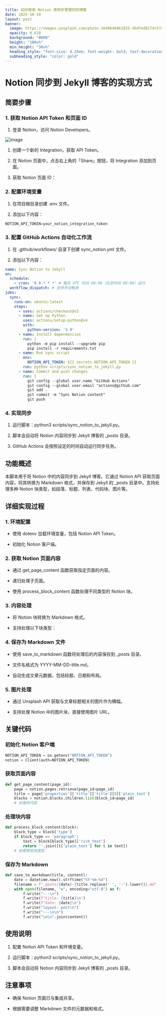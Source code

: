 ```yaml
---
title: 如何使用 Notion 来同步管理你的博客
date: 2025-10-10
layout: post
banner:
  image: https://images.unsplash.com/photo-1649646861825-4bd7ed817dc5?crop=entropy&cs=tinysrgb&fit=max&fm=jpg&ixid=M3w2OTIwMzJ8MHwxfHJhbmRvbXx8fHx8fHx8fDE3NjAxMDAxNjl8&ixlib=rb-4.1.0&q=80&w=1080
  opacity: 0.618
  background: "#000"
  height: "100vh"
  min_height: "38vh"
  heading_style: "font-size: 4.25em; font-weight: bold; text-decoration: underline"
  subheading_style: "color: gold"
---
```


# Notion 同步到 Jekyll 博客的实现方式

## 简要步骤

### 1. 获取 Notion API Token 和页面 ID

1. 登录 Notion，访问 Notion Developers。

![image](https://prod-files-secure.s3.us-west-2.amazonaws.com/a7a0cc5a-89b9-4cda-8686-1fba0ca52f40/d19c1afe-dea5-4312-9333-786b0ba83054/image.png?X-Amz-Algorithm=AWS4-HMAC-SHA256&X-Amz-Content-Sha256=UNSIGNED-PAYLOAD&X-Amz-Credential=ASIAZI2LB466SWOMH6LV%2F20251010%2Fus-west-2%2Fs3%2Faws4_request&X-Amz-Date=20251010T124248Z&X-Amz-Expires=3600&X-Amz-Security-Token=IQoJb3JpZ2luX2VjEFUaCXVzLXdlc3QtMiJHMEUCIQDKOSDAqqH8Nf37Mp7zb1XTciaIL9cPxPyJDYep2P7ZjgIgBuPld1M0w%2FL%2Bu3JmJRaORODK01kAvxeOWXJnDXK35jIqiAQI7v%2F%2F%2F%2F%2F%2F%2F%2F%2F%2FARAAGgw2Mzc0MjMxODM4MDUiDMR65uwBab6Zz6y5zyrcA95hiRoV9YGVX%2FtluLL2jDFfR99r459Z0bUeQkXadlnZTm1wtBu7a1H%2FhdBCjOHs7bn26VkLX9M3CId1NLbwq%2FPm3%2FReR8THzZNNaS7srpcMFpm1gYarQJpWkbi6GTFcZbzKiXor1UcYkcsDbf2J%2B3%2BiU%2FxIahUm3%2Fndabr9DM0qqUJW1JNFk12RbMWX2Kq8%2F7JTuRcB2c1dcoGg%2FloThIR%2FcCSAfSzQBk%2FDWQsCfMzHukfFs7CMvKkxVr5h%2FU6dQKzpmP6PV2Ei%2ByArxRf2x9UAoynUWDb226GKjnmrn0E04CEXxIux0LozvHQAbyDYOQFeJuItBSOq7fDfOe%2Fgz5OTOJTi0LjPfEGpO4R53h3eqSXrHSLYVM0e%2F2XN1D9oBIMvzo8B3375aAGIOGpmvc980OXRB2cQjTObCJydKdSwzDjliK%2FFPQz%2FXWz9Ibl2n2R9ik6PnIbBqEcmT0poQPIoW7KxbMG0DSTXrZfwGOkCg7CnZMeG6yGCsqg1XQBOXaOsajyqQ7rzBaomae8BqNw%2BxAdVOjoGrD%2F%2FjeHm%2FGrSPBPr8WmXHmbkcxUO%2Fz4KYGSyMnc1icWfM%2FnplpRsfCF2Xz2vsWnpf1hhJh9VB5BSawr7LnZb8VTF56FmMIn8o8cGOqUB2f4D7PYe4jNye6mdC0Oi42G9nPW7ayTMBmlYbdcxQ5Sw1z3NrKAvr%2F4epk%2FB9L73Zg68rYOO4%2FeAB0o7dY597nCp4DzcsYUAVL3tx5%2Fo1hZFXS7QrVqoNzpfcEBap3u5xctpJFvzaE8RTbPYWipU7pQf%2BNFy7I9T2eiwNo1b79g7HFf6bAlwXxnMNo6YjWP3tmsF4huGtCTuqjaizi70zYlQsQ%2B2&X-Amz-Signature=80c1d2aefe5fc850273d90826e9a0d2784f3b6500550a4a3976854d6d0ac606e&X-Amz-SignedHeaders=host&x-amz-checksum-mode=ENABLED&x-id=GetObject)

1. 创建一个新的 Integration，获取 API Token。

1. 在 Notion 页面中，点击右上角的「Share」按钮，将 Integration 添加到页面。

1. 获取 Notion 页面 ID：


### 2. 配置环境变量

1. 在项目根目录创建 .env 文件。

1. 添加以下内容：

```javascript
NOTION_API_TOKEN=your_notion_integration_token
```

### 3. 配置 GitHub Actions 自动化工作流

1. 在 .github/workflows/ 目录下创建 sync_notion.yml 文件。

1. 添加以下内容：

```yaml
name: Sync Notion to Jekyll
on:
  schedule:
    - cron: '0 0 * * *' # 每天 UTC 时间 00:00（北京时间 08:00）运行
  workflow_dispatch: # 支持手动触发
jobs:
  sync:
    runs-on: ubuntu-latest
    steps:
      - uses: actions/checkout@v3
      - name: Set up Python
        uses: actions/setup-python@v4
        with:
          python-version: '3.9'
      - name: Install dependencies
        run: |
          python -m pip install --upgrade pip
          pip install -r requirements.txt
      - name: Run sync script
        env:
          NOTION_API_TOKEN: ${{ secrets.NOTION_API_TOKEN }}
        run: python scripts/sync_notion_to_jekyll.py
      - name: Commit and push changes
        run: |
          git config --global user.name "GitHub Actions"
          git config --global user.email "actions@github.com"
          git add .
          git commit -m "Sync Notion content"
          git push
```

### 4. 实现同步

1. 运行脚本：python3 scripts/sync_notion_to_jekyll.py。

1. 脚本会自动将 Notion 内容同步到 Jekyll 博客的 _posts 目录。

1. GitHub Actions 会按照设定的时间自动运行同步任务。

## 功能概述

本脚本用于将 Notion 中的内容同步到 Jekyll 博客。它通过 Notion API 获取页面内容，将其转换为 Markdown 格式，并保存到 Jekyll 的 _posts 目录中。支持处理多种 Notion 块类型，如段落、标题、列表、代码块、图片等。

## 详细实现过程

### 1. 环境配置

- 使用 dotenv 加载环境变量，包括 Notion API Token。

- 初始化 Notion 客户端。

### 2. 获取 Notion 页面内容

- 通过 get_page_content 函数获取指定页面的内容。

- 递归处理子页面。

- 使用 process_block_content 函数处理不同类型的 Notion 块。

### 3. 内容处理

- 将 Notion 块转换为 Markdown 格式。

- 支持处理以下块类型：


### 4. 保存为 Markdown 文件

- 使用 save_to_markdown 函数将处理后的内容保存到 _posts 目录。

- 文件名格式为 YYYY-MM-DD-title.md。

- 自动生成文章元数据，包括标题、日期和布局。

### 5. 图片处理

- 通过 Unsplash API 获取与文章标题相关的图片作为横幅。

- 支持处理 Notion 中的图片块，直接使用图片 URL。

## 关键代码

### 初始化 Notion 客户端

```python
NOTION_API_TOKEN = os.getenv("NOTION_API_TOKEN")
notion = Client(auth=NOTION_API_TOKEN)
```

### 获取页面内容

```python
def get_page_content(page_id):
    page = notion.pages.retrieve(page_id=page_id)
    title = page['properties']['title']['title'][0]['plain_text']
    blocks = notion.blocks.children.list(block_id=page_id)
    # 处理块内容
```

### 处理块内容

```python
def process_block_content(block):
    block_type = block['type']
    if block_type == 'paragraph':
        text = block[block_type]['rich_text']
        return ''.join([t['plain_text'] for t in text])
    # 处理其他块类型
```

### 保存为 Markdown

```python
def save_to_markdown(title, content):
    date = datetime.now().strftime("%Y-%m-%d")
    filename = f"_posts/{date}-{title.replace(' ', '-').lower()}.md"
    with open(filename, "w", encoding="utf-8") as f:
        f.write("---\n")
        f.write(f"title: {title}\n")
        f.write(f"date: {date}\n")
        f.write("layout: post\n")
        f.write("---\n\n")
        f.write("\n\n".join(content))
```

## 使用说明

1. 配置 Notion API Token 和环境变量。

1. 运行脚本：python3 scripts/sync_notion_to_jekyll.py。

1. 脚本会自动将 Notion 内容同步到 Jekyll 博客的 _posts 目录。

## 注意事项

- 确保 Notion 页面已与集成共享。

- 根据需要调整 Markdown 文件的元数据和格式。